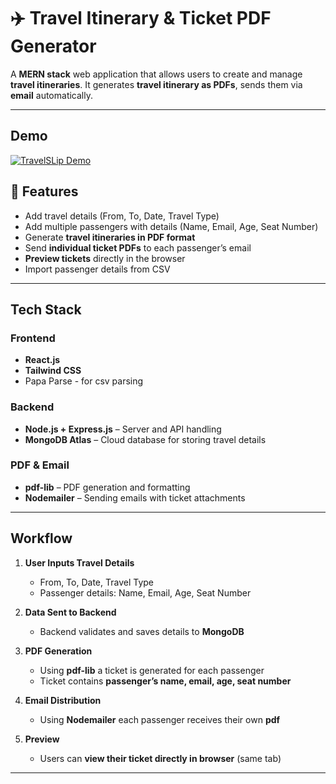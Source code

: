 # ✈️ Travel Itinerary & Ticket PDF Generator

A **MERN stack** web application that allows users to create and manage **travel itineraries**. It generates **travel itinerary as PDFs**, sends them via **email** automatically.

---

## Demo 

[![TravelSLip Demo](https://img.youtube.com/vi/EotuqWqNbHg/0.jpg)](https://www.youtube.com/watch?v=EotuqWqNbHg)

## 🚀 Features

- Add travel details (From, To, Date, Travel Type)
- Add multiple passengers with details (Name, Email, Age, Seat Number)
- Generate **travel itineraries in PDF format**
- Send **individual ticket PDFs** to each passenger’s email
- **Preview tickets** directly in the browser
- Import passenger details from CSV

---

## Tech Stack

### Frontend
- **React.js** 
- **Tailwind CSS**
- Papa Parse - for csv parsing

### Backend
- **Node.js + Express.js** – Server and API handling  
- **MongoDB Atlas** – Cloud database for storing travel details  

### PDF & Email
- **pdf-lib** – PDF generation and formatting  
- **Nodemailer** – Sending emails with ticket attachments  

---

## Workflow

1. **User Inputs Travel Details**  
   - From, To, Date, Travel Type  
   - Passenger details: Name, Email, Age, Seat Number  

2. **Data Sent to Backend**  
   - Backend validates and saves details to **MongoDB**  

3. **PDF Generation**  
   - Using **pdf-lib** a ticket is generated for each passenger  
   - Ticket contains **passenger’s name, email, age, seat number**  

4. **Email Distribution**  
   - Using **Nodemailer** each passenger receives their own **pdf**  

5. **Preview**  
   - Users can **view their ticket directly in browser** (same tab)  

---



